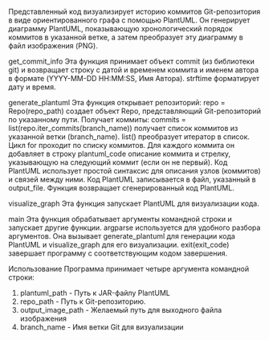Представленный код визуализирует историю коммитов Git-репозитория в виде ориентированного графа с помощью PlantUML. Он генерирует диаграмму PlantUML, показывающую хронологический порядок коммитов в указанной ветке, а затем преобразует эту диаграмму в файл изображения (PNG).

get_commit_info
Эта функция принимает объект commit (из библиотеки git) и возвращает строку с датой и временем коммита и именем автора в формате (YYYY-MM-DD HH:MM:SS, Имя Автора). strftime форматирует дату и время.

generate_plantuml
Эта функция открывает репозиторий: repo = Repo(repo_path) создает объект Repo, представляющий Git-репозиторий по указанному пути. Получает коммиты: commits = list(repo.iter_commits(branch_name)) получает список коммитов из указанной ветки (branch_name). list() преобразует итератор в список.  Цикл for проходит по списку коммитов. Для каждого коммита он добавляет в строку plantuml_code описание коммита и стрелку, указывающую на следующий коммит (если он не первый). Код PlantUML использует простой синтаксис для описания узлов (коммитов) и связей между ними. Код PlantUML записывается в файл, указанный в output_file. Функция возвращает сгенерированный код PlantUML.

visualize_graph
Эта функция запускает PlantUML для визуализации кода.

main
Эта функция обрабатывает аргументы командной строки и запускает другие функции. argparse используется для удобного разбора аргументов. Она вызывает generate_plantuml для генерации кода PlantUML и visualize_graph для его визуализации. exit(exit_code) завершает программу с соответствующим кодом завершения.

Использование
Программа принимает четыре аргумента командной строки:
1. plantuml_path - Путь к JAR-файлу PlantUML
2. repo_path - Путь к Git-репозиторию.
3. output_image_path - Желаемый путь для выходного файла изображения 
4. branch_name - Имя ветки Git для визуализации 
